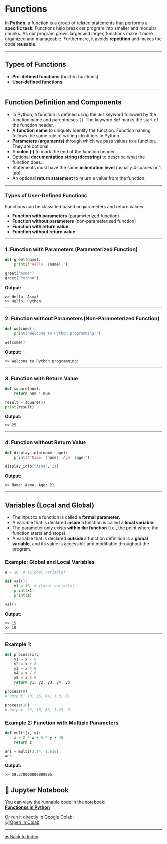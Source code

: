 # Functions

In **Python**, a function is a group of related statements that performs a **specific task**. Functions help break our program into smaller and modular chunks. As our program grows larger and larger, functions make it more organized and manageable. Furthermore, it avoids **repetition** and makes the code **reusable**.

---

## Types of Functions

- **Pre-defined functions** (built-in functions)  
- **User-defined functions**

---

## Function Definition and Components

- In Python, a function is defined using the `def` keyword followed by the function name and parentheses `()`. The keyword `def` marks the start of the function header.  
- A **function name** to uniquely identify the function. Function naming follows the same rule of writing identifiers in Python.  
- **Parameters (arguments)** through which we pass values to a function. They are optional.  
- A **colon (:)** to mark the end of the function header.  
- Optional **documentation string (docstring)** to describe what the function does.  
- Statements must have the same **indentation level** (usually 4 spaces or 1 tab).  
- An optional **return statement** to return a value from the function.

---  

### Types of User-Defined Functions

Functions can be classified based on parameters and return values:

- **Function with parameters** (parameterized function)  
- **Function without parameters** (non-parameterized function)  
- **Function with return value**  
- **Function without return value**

---

### 1. Function with Parameters (Parameterized Function)

```python
def greet(name):
    print(f"Hello, {name}!")

greet("Asma")
greet("Python")
````

**Output:**

```
>> Hello, Asma!
>> Hello, Python!
```

---

### 2. Function without Parameters (Non-Parameterized Function)

```python
def welcome():
    print("Welcome to Python programming!")

welcome()
```

**Output:**

```
>> Welcome to Python programming!
```

---

### 3. Function with Return Value

```python
def square(num):
    return num * num

result = square(5)
print(result)
```

**Output:**

```
>> 25
```

---

### 4. Function without Return Value

```python
def display_info(name, age):
    print(f"Name: {name}, Age: {age}")

display_info("Asma", 21)
```

**Output:**

```
>> Name: Asma, Age: 21
```

---
## Variables (Local and Global)

- The input to a function is called a **formal parameter**.  
- A variable that is declared **inside** a function is called a **local variable**.  
- The parameter only exists **within the function** (i.e., the point where the function starts and stops).  
- A variable that is declared **outside** a function definition is a **global variable**, and its value is accessible and modifiable throughout the program.  

### Example: Global and Local Variables

```python
a = 10  # (Global variable)

def val():
    x1 = 15  # (Local variable)
    print(x1)
    print(a)

val()
```

**Output:**

```
>> 15
>> 10
````

---


### Example 1:

```python
def process(x):
    y1 = x - 8
    y2 = x + 8
    y3 = x * 8
    y4 = x / 8
    y5 = x % 8
    return y1, y2, y3, y4, y5

process(8)
# Output: (0, 16, 64, 1.0, 0)

process(10)
# Output: (2, 18, 80, 1.25, 2)
```

### Example 2: Function with Multiple Parameters

```python
def multi(x, y):
    z = 2 * x + 5 * y + 45
    return z

ans = multi(3.14, 1.618)
ans
```

**Output:**

```
>> 59.370000000000005
```

## 📓 Jupyter Notebook
You can view the runnable code in the notebook:  
[**Functionss in Python**](./Notebook/Functions_in_Python.ipynb)

Or run it directly in Google Colab:  
[![Open In Colab](https://colab.research.google.com/assets/colab-badge.svg)](https://colab.research.google.com/github/asma-afzal-sayyed/python-fundamentals-2025/blob/main/Notebook/Functions_in_Python.ipynb)

---
[🔙 Back to Index](README.md)
